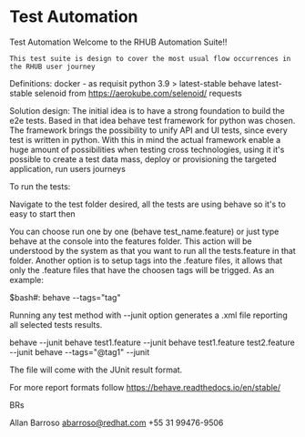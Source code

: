 # Test Automation

Test Automation
Welcome to the RHUB Automation Suite!!


	This test suite is design to cover the most usual flow occurrences in the RHUB user journey  

Definitions:
	docker - as requisit
	python 3.9 > latest-stable 
	behave latest-stable
	selenoid from https://aerokube.com/selenoid/
	requests
	

Solution design:
	The initial idea is to have a strong foundation to build the e2e tests. Based in that idea behave test framework for python was chosen. 
	The framework brings the possibility to unify API and UI tests, since every test is written in python. 
	With this in mind the actual framework enable a huge amount of possibilities when testing cross technologies, using it it's possible to create a test data mass, 
	deploy or provisioning the targeted application, run users journeys 

	

To run the tests:

Navigate to the test folder desired, all the tests are using behave so it's to easy to start then

You can choose run one by one (behave test_name.feature) or just type behave at the console into the features folder. This action will be understood by the system as that you want to run all the tests.feature in that folder.
Another option is to setup tags into the .feature files, it allows that only the .feature files that have the choosen tags will be trigged.
As an example:
 
 $bash#: behave --tags="tag"
 

 
 Running any test method with --junit option generates a .xml file reporting all selected tests results.
 
 
 behave --junit
 behave test1.feature --junit
 behave test1.feature test2.feature --junit
 behave --tags="@tag1" --junit
 
 
 The file will come with the JUnit result format.
 
 For more report formats follow https://behave.readthedocs.io/en/stable/
 
 
BRs

Allan Barroso 
abarroso@redhat.com 
+55 31 99476-9506